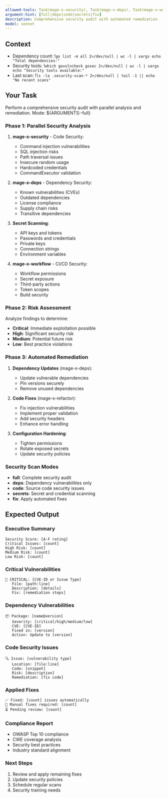 ```yaml
---
allowed-tools: Task(mage-x-security), Task(mage-x-deps), Task(mage-x-workflow), Task(mage-x-refactor), Bash(mage tools:vulncheck), Bash(go list:*), Bash(govulncheck:*), Read, Write, MultiEdit, Grep, Glob, LS
argument-hint: [full|deps|code|secrets|fix]
description: Comprehensive security audit with automated remediation
model: sonnet
---
```


## Context
- Dependency count: !`go list -m all 2>/dev/null | wc -l | xargs echo "Total dependencies:"`
- Security tools: !`which govulncheck gosec 2>/dev/null | wc -l | xargs echo "Security tools available:"`
- Last scan: !`ls -la .security-scan-* 2>/dev/null | tail -1 || echo "No recent scans"`

## Your Task

Perform a comprehensive security audit with parallel analysis and remediation. Mode: ${ARGUMENTS:-full}

### Phase 1: Parallel Security Analysis

1. **mage-x-security** - Code Security:
   - Command injection vulnerabilities
   - SQL injection risks
   - Path traversal issues
   - Insecure random usage
   - Hardcoded credentials
   - CommandExecutor validation

2. **mage-x-deps** - Dependency Security:
   - Known vulnerabilities (CVEs)
   - Outdated dependencies
   - License compliance
   - Supply chain risks
   - Transitive dependencies

3. **Secret Scanning**:
   - API keys and tokens
   - Passwords and credentials
   - Private keys
   - Connection strings
   - Environment variables

4. **mage-x-workflow** - CI/CD Security:
   - Workflow permissions
   - Secret exposure
   - Third-party actions
   - Token scopes
   - Build security

### Phase 2: Risk Assessment

Analyze findings to determine:
- **Critical**: Immediate exploitation possible
- **High**: Significant security risk
- **Medium**: Potential future risk
- **Low**: Best practice violations

### Phase 3: Automated Remediation

1. **Dependency Updates** (mage-x-deps):
   - Update vulnerable dependencies
   - Pin versions securely
   - Remove unused dependencies

2. **Code Fixes** (mage-x-refactor):
   - Fix injection vulnerabilities
   - Implement proper validation
   - Add security headers
   - Enhance error handling

3. **Configuration Hardening**:
   - Tighten permissions
   - Rotate exposed secrets
   - Update security policies

### Security Scan Modes

- **full**: Complete security audit
- **deps**: Dependency vulnerabilities only
- **code**: Source code security issues
- **secrets**: Secret and credential scanning
- **fix**: Apply automated fixes

## Expected Output

### Executive Summary
```
Security Score: [A-F rating]
Critical Issues: [count]
High Risk: [count]
Medium Risk: [count]
Low Risk: [count]
```

### Critical Vulnerabilities
```
🚨 CRITICAL: [CVE-ID or Issue Type]
   File: [path:line]
   Description: [details]
   Fix: [remediation steps]
```

### Dependency Vulnerabilities
```
📦 Package: [name@version]
   Severity: [critical/high/medium/low]
   CVE: [CVE-ID]
   Fixed in: [version]
   Action: Update to [version]
```

### Code Security Issues
```
🔍 Issue: [vulnerability type]
   Location: [file:line]
   Code: [snippet]
   Risk: [description]
   Remediation: [fix code]
```

### Applied Fixes
```
✅ Fixed: [count] issues automatically
📝 Manual fixes required: [count]
⏳ Pending review: [count]
```

### Compliance Report
- OWASP Top 10 compliance
- CWE coverage analysis
- Security best practices
- Industry standard alignment

### Next Steps
1. Review and apply remaining fixes
2. Update security policies
3. Schedule regular scans
4. Security training needs